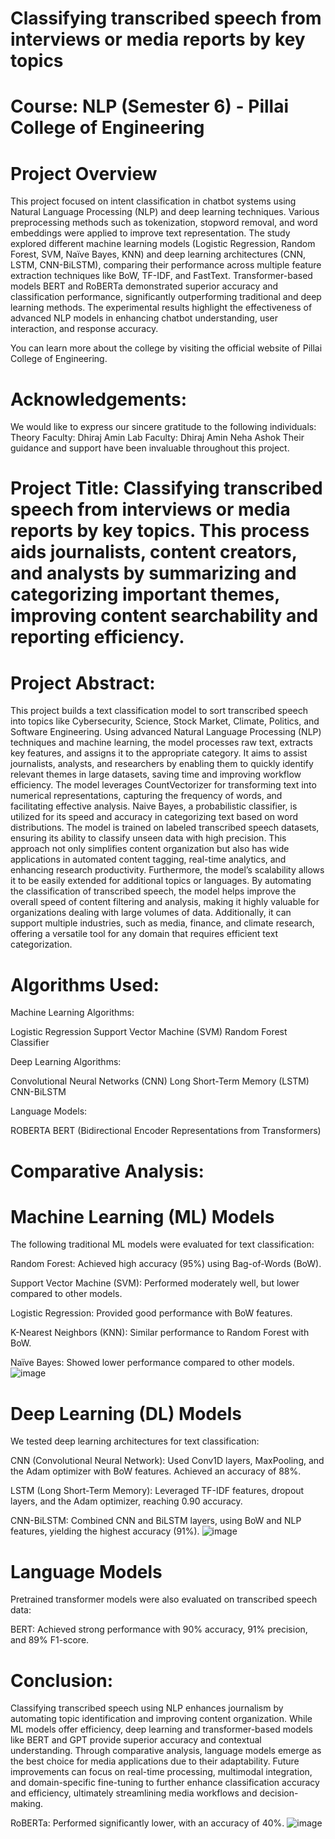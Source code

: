 # Classifying transcribed speech from interviews or media reports by key topics

# Course: NLP (Semester 6) - Pillai College of Engineering
# Project Overview
This project focused on intent classification in chatbot systems using Natural Language Processing (NLP) and deep learning techniques. Various preprocessing methods such as tokenization, stopword removal, and word embeddings were applied to improve text representation. The study explored different machine learning models (Logistic Regression, Random Forest, SVM, Naïve Bayes, KNN) and deep learning architectures (CNN, LSTM, CNN-BiLSTM), comparing their performance across multiple feature extraction techniques like BoW, TF-IDF, and FastText. Transformer-based models BERT and RoBERTa demonstrated superior accuracy and classification performance, significantly outperforming traditional and deep learning methods. The experimental results highlight the effectiveness of advanced NLP models in enhancing chatbot understanding, user interaction, and response accuracy.

You can learn more about the college by visiting the official website of Pillai College of Engineering.

# Acknowledgements:
We would like to express our sincere gratitude to the following individuals:
Theory Faculty:
Dhiraj Amin
Lab Faculty:
Dhiraj Amin
Neha Ashok
Their guidance and support have been invaluable throughout this project.

# Project Title: Classifying transcribed speech from interviews or media reports by key topics. This process aids journalists, content creators, and analysts by summarizing and categorizing important themes, improving content searchability and reporting efficiency.

# Project Abstract:
This project builds a text classification model to sort transcribed speech into topics like Cybersecurity, Science, Stock Market, Climate, Politics, and Software Engineering. Using advanced Natural Language Processing (NLP) techniques and machine learning, the model processes raw text, extracts key features, and assigns it to the appropriate category. It aims to assist journalists, analysts, and researchers by enabling them to quickly identify relevant themes in large datasets, saving time and improving workflow efficiency. The model leverages CountVectorizer for transforming text into numerical representations, capturing the frequency of words, and facilitating effective analysis. Naive Bayes, a probabilistic classifier, is utilized for its speed and accuracy in categorizing text based on word distributions. The model is trained on labeled transcribed speech datasets, ensuring its ability to classify unseen data with high precision. This approach not only simplifies content organization but also has wide applications in automated content tagging, real-time analytics, and enhancing research productivity. Furthermore, the model’s scalability allows it to be easily extended for additional topics or languages. By automating the classification of transcribed speech, the model helps improve the overall speed of content filtering and analysis, making it highly valuable for organizations dealing with large volumes of data. Additionally, it can support multiple industries, such as media, finance, and climate research, offering a versatile tool for any domain that requires efficient text categorization.

# Algorithms Used:
Machine Learning Algorithms:

Logistic Regression
Support Vector Machine (SVM)
Random Forest Classifier

Deep Learning Algorithms:

Convolutional Neural Networks (CNN)
Long Short-Term Memory (LSTM)
CNN-BiLSTM


Language Models:

ROBERTA
BERT (Bidirectional Encoder Representations from Transformers)

# Comparative Analysis:

# Machine Learning (ML) Models
The following traditional ML models were evaluated for text classification:

Random Forest: Achieved high accuracy (95%) using Bag-of-Words (BoW).

Support Vector Machine (SVM): Performed moderately well, but lower compared to other models.

Logistic Regression: Provided good performance with BoW features.

K-Nearest Neighbors (KNN): Similar performance to Random Forest with BoW.

Naïve Bayes: Showed lower performance compared to other models.
![image](https://github.com/user-attachments/assets/d516575d-4b27-4d97-be78-3542004ecd4f)


# Deep Learning (DL) Models
We tested deep learning architectures for text classification:

CNN (Convolutional Neural Network): Used Conv1D layers, MaxPooling, and the Adam optimizer with BoW features. Achieved an accuracy of 88%.

LSTM (Long Short-Term Memory): Leveraged TF-IDF features, dropout layers, and the Adam optimizer, reaching 0.90 accuracy.

CNN-BiLSTM: Combined CNN and BiLSTM layers, using BoW and NLP features, yielding the highest accuracy (91%).
![image](https://github.com/user-attachments/assets/87b2a174-b361-41ea-8cef-9988afe980de)


# Language Models
Pretrained transformer models were also evaluated on transcribed speech data:

BERT: Achieved strong performance with 90% accuracy, 91% precision, and 89% F1-score.

# Conclusion:
Classifying transcribed speech using NLP enhances journalism by automating topic identification and improving content organization. While ML models offer efficiency, deep learning and transformer-based models like BERT and GPT provide superior accuracy and contextual understanding.
Through comparative analysis, language models emerge as the best choice for media applications due to their adaptability. Future improvements can focus on real-time processing, multimodal integration, and domain-specific fine-tuning to further enhance classification accuracy and efficiency, ultimately streamlining media workflows and decision-making.


RoBERTa: Performed significantly lower, with an accuracy of 40%.
![image](https://github.com/user-attachments/assets/c038de89-5433-4a8f-9ac8-05bafa0108e0)
